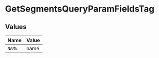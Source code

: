 # GetSegmentsQueryParamFieldsTag


## Values

| Name   | Value  |
| ------ | ------ |
| `NAME` | name   |